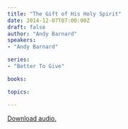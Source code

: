 ```yaml
---
title: "The Gift of His Holy Spirit"
date: 2014-12-07T07:00:00Z
draft: false
author: "Andy Barnard"
speakers:
- "Andy Barnard"

series:
- "Better To Give"

books:

topics:

---
```

[Download audio.](https://s3.amazonaws.com/highway/sermons/2014_12/2014-12-HisHolySpirit.mp3)
